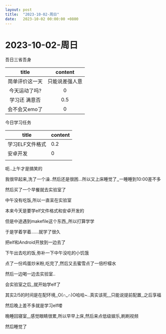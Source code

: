 ```yaml
---
layout: post
title:  "2023-10-02-周日"
date:   2023-10-02 00:00:00 +0800
---
```




#  2023-10-02-周日



吾日三省吾身

|     title      |    content     |
| :------------: | :------------: |
| 简单评价这一天 | 只能说差强人意 |
| 今天运动了吗?  |       0        |
| 学习还 满意否  |      0.5       |
| 会不会又emo了  |       0        |



今日学习任务

| title           | content |
| --------------- | ------- |
| 学习ELF文件格式 | 0.2     |
| 安卓开发        | 0       |
|                 |         |



呃..上午才是搞笑的

我很早起来,洗了一个澡..然后还是很困...所以又上床睡觉了,,一睡睡到10:00差不多

然后买了一个早餐就去实验室了



中午没有吃饭,所以一直呆在实验室

本来今天是要学elf文件格式和安卓开发的

但是中途遇到makefile这个东西,,所以打算学学

于是学着学着......就学了很久

把elf和Android开放到一边去了



下午出去吃的饭,弥补一下中午没吃的小饥饿

点了一份鸡蛋炒米粉,吃完了,然后又去蜜雪点了一倍柠檬水

然后一边喝一边去实验室..

会实验室之后,,就开始学elf了

其实2/5的时间是在配环境,,O(∩_∩)O哈哈~..真实该死,,,只能说提前配置,,之后享福

然后晚上差不多就是学习elf喽



晚睡回寝室,,,感觉眼睛很累,所以早早上床,然后来点低级娱乐,刷刷视频

然后睡觉了



